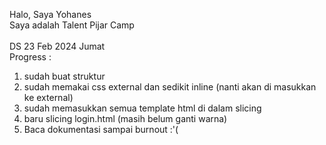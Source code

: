 Halo, Saya Yohanes <br>
Saya adalah Talent Pijar Camp <br>
<br>
DS 23 Feb 2024 Jumat <br>
Progress : <br>
1. sudah buat struktur <br>
2. sudah memakai css external dan sedikit inline (nanti akan di masukkan ke external) <br>
3. sudah memasukkan semua template html di dalam slicing <br>
4. baru slicing login.html (masih belum ganti warna) <br>
5. Baca dokumentasi sampai burnout :'(<br>

